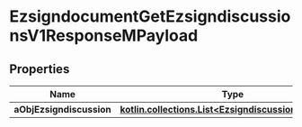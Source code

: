 
# EzsigndocumentGetEzsigndiscussionsV1ResponseMPayload

## Properties
Name | Type | Description | Notes
------------ | ------------- | ------------- | -------------
**aObjEzsigndiscussion** | [**kotlin.collections.List&lt;EzsigndiscussionResponse&gt;**](EzsigndiscussionResponse.md) |  | 



